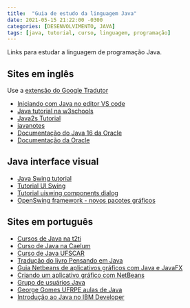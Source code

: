```yaml
---
title:  "Guia de estudo da linguagem Java"
date: 2021-05-15 21:22:00 -0300
categories: [DESENVOLVIMENTO, JAVA]
tags: [java, tutorial, curso, linguagem, programação]
---
```

Links para estudar a linguagem de programação Java.

## Sites em inglês 
  Use a [extensão do Google Tradutor](https://chrome.google.com/webstore/detail/google-translate/aapbdbdomjkkjkaonfhkkikfgjllcleb?hl=pt)
* [Iniciando com Java no editor VS code](https://code.visualstudio.com/docs/java/java-tutorial)
* [Java tutorial na w3schools](https://www.w3schools.com/java/)
* [Java2s Tutorial](http://www.java2s.com/Tutorial/Java/CatalogJava.htm)
* [javanotes](http://math.hws.edu/javanotes/)
* [Documentação do Java 16 da Oracle](https://docs.oracle.com/en/java/javase/16/)
* [Documentação da Oracle](https://docs.oracle.com/javase/tutorial/)

## Java interface visual
* [Java Swing tutorial](https://www.zetcode.com/javaswing/)
* [Tutorial UI Swing](https://docs.oracle.com/javase/tutorial/uiswing/)
* [Tutorial uiswing components dialog](https://docs.oracle.com/javase/tutorial/uiswing/components/dialog.html)
* [OpenSwing framework - novos pacotes gráficos](http://oswing.sourceforge.net/)

## Sites em português
* [Cursos de Java na t2ti](http://t2ti.com/curso/video/java/basico/java_starter.php)
* [Curso de Java na Caelum](https://www.caelum.com.br/apostila-java-orientacao-objetos/)
* [Curso de Java UFSCAR](https://www.dm.ufscar.br/~waldeck/curso/java/)
* [Tradução do livro Pensando em Java](http://www.hwn.com.br/pej/tij2pej/PEJ3.htm)
* [Guia Netbeans de aplicativos gráficos com Java e JavaFX](https://netbeans.apache.org/kb/docs/matisse_pt_BR.html)
* [Criando um aplicativo gráfico com NetBeans](https://netbeans.apache.org/kb/docs/java/quickstart-gui_pt_BR.html)
* [Grupo de usuários Java](https://www.guj.com.br/)
* [George Gomes UFRPE aulas de Java](http://200.17.137.109:8081/novobsi/Members/george/disciplinas/programacao/)
* [Introdução ao Java no IBM Developer](https://developer.ibm.com/br/tutorials/j-introtojava1/)
